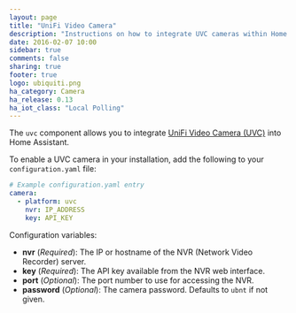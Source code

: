 ```yaml
---
layout: page
title: "UniFi Video Camera"
description: "Instructions on how to integrate UVC cameras within Home Assistant."
date: 2016-02-07 10:00
sidebar: true
comments: false
sharing: true
footer: true
logo: ubiquiti.png
ha_category: Camera
ha_release: 0.13
ha_iot_class: "Local Polling"
---
```



The `uvc` component allows you to integrate [UniFi Video Camera (UVC)](https://www.ubnt.com/unifi-video/unifi-video-camera/) into Home Assistant.

To enable a UVC camera in your installation, add the following to your `configuration.yaml` file:

```yaml
# Example configuration.yaml entry
camera:
  - platform: uvc
    nvr: IP_ADDRESS
    key: API_KEY
```

Configuration variables:

- **nvr** (*Required*): The IP or hostname of the NVR (Network Video Recorder) server.
- **key** (*Required*): The API key available from the NVR web interface.
- **port** (*Optional*): The port number to use for accessing the NVR.
- **password** (*Optional*): The camera password. Defaults to `ubnt` if not given.
